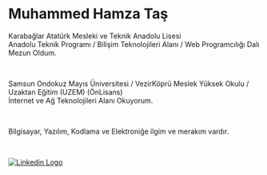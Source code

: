 <!DOCTYPE html>
<html lang="tr">
<head>
  <meta charset="UTF-8">
</head>
<body>
  <h1>Muhammed Hamza Taş</h1>
<p>Karabağlar Atatürk Mesleki ve Teknik Anadolu Lisesi <br/>
Anadolu Teknik Programı / Bilişim Teknolojileri Alanı / Web Programcılığı Dalı Mezun Oldum.
</p>
<br/>
<p>Samsun Ondokuz Mayıs Üniversitesi / VezirKöprü Meslek Yüksek Okulu / Uzaktan Eğitim (UZEM) (ÖnLisans) 
<br/>İnternet ve Ağ Teknolojileri Alanı Okuyorum.</p>
<br/>
<p>Bilgisayar, Yazılım, Kodlama ve Elektroniğe ilgim ve merakım vardır.</p>
<br/>

<a href="https://www.linkedin.com/in/muhammedhamzatas" target="_blank"><img src="https://img.shields.io/badge/LinkedIn-0077B5?style=for-the-badge&logo=linkedin&logoColor=white" alt="Linkedin Logo" /></a>

</body>
</html> 
